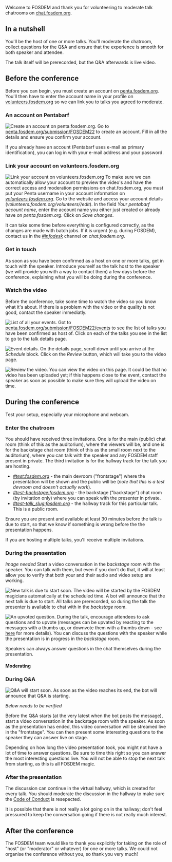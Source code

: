 Welcome to FOSDEM and thank you for volunteering to moderate talk chatrooms on [chat.fosdem.org](https://chat.fosdem.org).

## In a nutshell
You'll be the host of one or more talks. You'll moderate the chatroom, collect questions for the Q&A and ensure that the experience is smooth for both speaker and attendee.

The talk itself will be prerecorded, but the Q&A afterwards is live video.

## Before the conference
Before you can begin, you must create an account on [penta.fosdem.org](https://penta.fosdem.org). You'll then have to enter the account name in your profile on [volunteers.fosdem.org](https://volunteers.fosdem.org) so we can link you to talks you agreed to moderate.

### An account on Pentabarf
![Create an account on penta.fosdem.org.](/images/penta-create-account.png "Create an account on penta.fosdem.org.")
Go to [penta.fosdem.org/submission/FOSDEM22](https://penta.fosdem.org/submission/FOSDEM22) to create an account. Fill in all the details and ensure you confirm your account.

If you already have an account (Pentabarf uses e-mail as primary identification), you can log in with your e-mail address and your password.

### Link your account on volunteers.fosdem.org
![Link your account on volunteers.fosdem.org](/images/volunteers-account.png "Link your account on volunteers.fosdem.org.")
To make sure we can automatically allow your account to preview the video's and have the correct access and moderation permissions on chat.fosdem.org, you must put your Penta username in your account information on [_volunteers.fosdem.org_](https://volunteers.fosdem.org). Go to the website and access your account details (_volunteers.fosdem.org/volunteers/<your username>/edit_). In the field _Your pentabarf account name_, enter the account name you either just created or already have on _penta.fosdem.org_. Click on _Save changes_.

It can take some time before everything is configured correctly, as the changes are made with batch jobs. If it is urgent (e.g. during FOSDEM), contact us in the [_#infodesk_](https://chat.fosdem.org/#/room/#INFODESK:fosdem.org) channel on _chat.fosdem.org_.

### Get in touch

As soon as you have been confirmed as a host on one or more talks, get in touch with the speaker. Introduce yourself as the talk host to the speaker (we will provide you with a way to contact them) a few days before the conference, explaining what you will be doing during the conference.

### Watch the video
Before the conference, take some time to watch the video so you know what it's about. If there is a problem with the video or the quality is not good, contact the speaker immediatly.

![List of all your events.](/images/pentabarf-my-events.png "List of all your events.")
Got to [penta.fosdem.org/submission/FOSDEM22/events](https://penta.fosdem.org/submission/FOSDEM22/events) to see the list of talks you have been confirmed as host of. Click on each of the talks you see in the list to go to the talk details page.

![Event details.](/images/pentabarf-overview-review-1.png "Event details.")
On the details page, scroll down until you arrive at the _Schedule_ block. Click on the _Review_ button, which will take you to the video page.

![Review the video.](/images/video-review.png "Review the video.")
You can view the video on this page. It could be that no video has been uploaded yet; if this happens close to the event, contact the speaker as soon as possible to make sure they will upload the video on time.


## During the conference
Test your setup, especially your microphone and webcam.

### Enter the chatroom
You should have received three invitations. One is for the main (public) chat room (think of this as the auditorium), where the viewers will be, and one is for the backstage chat room (think of this as the small room next to the auditorium), where you can talk with the speaker and any FOSDEM staff present in private. The third invitation is for the hallway track for the talk you are hosting.

 * [_#test:fosdem.org_](https://chat.fosdem.org/#/room/#test:fosdem.org) - the main devroom ("frontstage") where the presentation will be shown and the public will be (_note that this is a test devroom and doesn't actually work_).
 * [_#test-backstage:fosdem.org_](https://chat.fosdem.org/#/room/#test-backstage:fosdem.org) - the backstage ("backstage") chat room (by invitation only) where you can speak with the presenter in private.
 * [_#test-talk_slug:fosdem.org_](https://chat.fosdem.org/#/room/#test-talk_slug:fosdem.org) - the hallway track for this particular talk. This is a public room.

 Ensure you are present and available at least 30 minutes before the talk is due to start, so that we know if something is wrong before the the presentation happens.

 If you are hosting multiple talks, you'll receive multiple invitations.

### During the presentation
_Image needed_
Start a video conversation in the _backstage_ room with the speaker. You can talk with them, but even if you don't do that, it will at least allow you to verify that both your and their audio and video setup are working.

![New talk is due to start soon.](/images/announcement-next-talk.png "New talk is due to start soon.")
The video will be started by the FOSDEM magicians automatically at the scheduled time. A bot will announce that the next talk is due to start. All talks are prerecorded, so during the talk the presenter is available to chat with in the _backstage_ room.

![An upvoted question.](/images/an-upvoted-question.png "An upvoted question.")
During the talk, encourage attendees to ask questions and to upvote (messages can be upvated by reacting to the messages with a thumbs up, or downvote them with a thumbs down - see [here](https://fosdem.org/2022/practical/online/) for more details). You can discuss the questions with the speaker while the presentation is in progress in the _backstage_ room.

Speakers can always answer questions in the chat themselves during the presentation.

#### Moderating


### During Q&A
![Q&A will start soon.](/images/talk-about-to-end.png "Q&A will start soon.")
As soon as the video reaches its end, the bot will announce that Q&A is starting.

_Below needs to be verified_

Before the Q&A starts (at the very latest when the bot posts the message), start a video conversation in the backstage room with the speaker. As soon as the presentation has ended, this video conversation will be streamed live in the "frontstage". You can then present some interesting questions to the speaker they can answer live on stage.

Depending on how long the video presentation took, you might not have a lot of time to answer questions. Be sure to time this right so you can answer the most interesting questions live. You will not be able to stop the next talk from starting, as this is all FOSDEM magic.

### After the presentation
The discussion can continue in the virtual hallway, which is created for every talk. You should moderate the discussion in the hallway to make sure the [Code of Conduct](https://fosdem.org/2022/practical/conduct/) is resepected.

It is possible that there is not really a lot going on in the hallway; don't feel pressured to keep the conversation going if there is not really much interest.

## After the conference
The FOSDEM team would like to thank you explicitly for taking on the role of "host" (or "moderator" or whatever) for one or more talks. We could not organise the conference without you, so thank you very much!